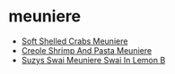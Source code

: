 # meuniere

 * [Soft Shelled Crabs Meuniere](../../index/s/soft-shelled-crabs-meuniere-104885.json)
 * [Creole Shrimp And Pasta Meuniere](../../index/c/creole-shrimp-and-pasta-meuniere.json)
 * [Suzys Swai Meuniere Swai In Lemon B](../../index/s/suzys-swai-meuniere-swai-in-lemon-b.json)
